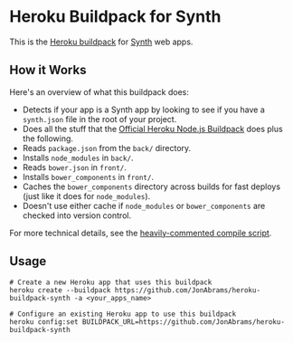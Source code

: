 Heroku Buildpack for Synth
============================

This is the [Heroku buildpack](http://devcenter.heroku.com/articles/buildpacks) for [Synth](http://www.synthjs.com) web apps.


How it Works
------------

Here's an overview of what this buildpack does:

- Detects if your app is a Synth app by looking to see if you have a `synth.json` file in the root of your project.
- Does all the stuff that the [Official Heroku Node.js Buildpack](https://github.com/heroku/heroku-buildpack-nodejs) does plus the following.
- Reads `package.json` from the `back/` directory.
- Installs `node_modules` in `back/`.
- Reads `bower.json` in `front/`.
- Installs `bower_components` in `front/`.
- Caches the `bower_components` directory across builds for fast deploys (just like it does for `node_modules`).
- Doesn't use either cache if `node_modules` or `bower_components` are checked into version control.

For more technical details, see the [heavily-commented compile script](https://github.com/JonAbrams/heroku-buildpack-synth/blob/master/bin/compile).

Usage
-------

```
# Create a new Heroku app that uses this buildpack
heroku create --buildpack https://github.com/JonAbrams/heroku-buildpack-synth -a <your_apps_name>

# Configure an existing Heroku app to use this buildpack
heroku config:set BUILDPACK_URL=https://github.com/JonAbrams/heroku-buildpack-synth
```
